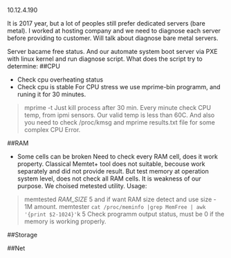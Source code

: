 10.12.4.190

It is 2017 year, but a lot of peoples still prefer dedicated servers (bare metal). I worked at hosting company and we need to diagnose each server before providing to customer. 
Will talk about diagnose bare metal servers.

Server bacame free status. And our automate system boot server via PXE with linux kernel and run diagnose script. What does the script try to determine:
##CPU
* Check cpu overheating status
* Check cpu is stable
For CPU stress we use mprime-bin programm, and runing it for 30 minutes.
>mprime -t
Just kill process after 30 min. Every minute check CPU temp, from ipmi sensors. Our valid temp is less than 60C.
And also you need to check /proc/kmsg and mprime results.txt file for some complex CPU Error.

##RAM
* Some cells can be broken
Need to check every RAM cell, does it work property. Classical Memtet+ tool does not suitable, becouse work separately and did not provide result.
But test memory at operation system level, does not check all RAM cells. It is weakness of our purpose. We choised metested utility. Usage:
>memtested _RAM_SIZE_ 5
and if want RAM size detect and use size - 1M amount. 
>memtester `cat /proc/meminfo |grep MemFree | awk '{print $2-1024}'`k 5
Check programm output status, must be 0 if the memory is working properly.

##Storage


##Net
